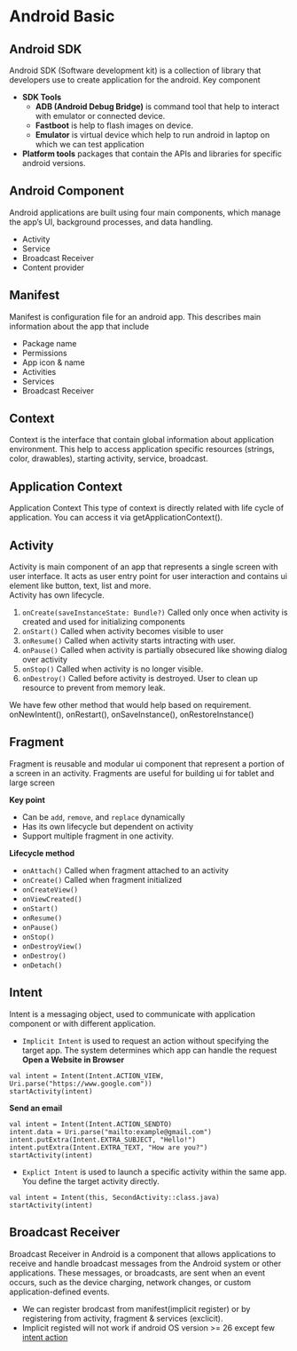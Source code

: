# Android Basic

## Android SDK
Android SDK (Software development kit) is a collection of library that developers use to create application for the android.
Key component
   - <b>SDK Tools</b>
       - <b>ADB (Android Debug Bridge)</b> is command tool that help to interact with emulator or connected device.
       - <b>Fastboot</b> is help to flash images on device.
       - <b>Emulator</b> is virtual device which help to run android in laptop on which we can test application
   - <b>Platform tools</b> packages that contain the APIs and libraries for specific android versions.

## Android Component
Android applications are built using four main components, which manage the app’s UI, background processes, and data handling.

- Activity
- Service
- Broadcast Receiver
- Content provider

## Manifest
Manifest is configuration file for an android app. This describes main information about the app that include
  - Package name
  - Permissions
  - App icon & name
  - Activities
  - Services
  - Broadcast Receiver

## Context
Context is the interface that contain global information about application environment. This help to access application specific resources (strings, color, drawables), starting activity, service, broadcast.

## Application Context
Application Context This type of context is directly related with life cycle of application. You can access it via getApplicationContext().

## Activity

Activity is main component of an app that represents a single screen with user interface. It acts as user entry point for user interaction
and contains ui element like button, text, list and more. </br>
Activity has own lifecycle.

 1. `onCreate(saveInstanceState: Bundle?)` Called only once when activity is created and used for initializing components
 2. `onStart()` Called when activity becomes visible to user
 3. `onResume()` Called when activity starts intracting with user. 
 4. `onPause()` Called when activity is partially obsecured like showing dialog over activity
 5. `onStop()` Called when activity is no longer visible.
 6. `onDestroy()` Called before activity is destroyed. User to clean up resource to prevent from memory leak.

We have few other method that would help based on requirement. onNewIntent(), onRestart(), onSaveInstance(), onRestoreInstance()

## Fragment

Fragment is reusable and modular ui component that represent a portion of a screen in an activity. Fragments are useful for building ui for tablet and large screen

**Key point**
- Can be `add`, `remove`, and `replace` dynamically
- Has its own lifecycle but dependent on activity
- Support multiple fragment in one activity.

**Lifecycle method**

 - `onAttach()` Called when fragment attached to an activity
 - `onCreate()` Called when fragment initialized
 - `onCreateView()` 
 - `onViewCreated()`
 - `onStart()`
 - `onResume()`
 - `onPause()`
 - `onStop()`
 - `onDestroyView()`
 - `onDestroy()`
 - `onDetach()`

## Intent
Intent is a messaging object, used to communicate with application component or with different application.
   - `Implicit Intent` is used to request an action without specifying the target app. The system determines which app can handle the request
**Open a Website in Browser** 
```
val intent = Intent(Intent.ACTION_VIEW, Uri.parse("https://www.google.com"))
startActivity(intent)
```

**Send an email**

```
val intent = Intent(Intent.ACTION_SENDTO)
intent.data = Uri.parse("mailto:example@gmail.com")
intent.putExtra(Intent.EXTRA_SUBJECT, "Hello!")
intent.putExtra(Intent.EXTRA_TEXT, "How are you?")
startActivity(intent)
```

- `Explict Intent` is used to launch a specific activity within the same app. You define the target activity directly.

```
val intent = Intent(this, SecondActivity::class.java)
startActivity(intent)
```
## Broadcast Receiver
Broadcast Receiver in Android is a component that allows applications to receive and handle broadcast messages from the Android system or other applications. These messages, or broadcasts, are sent when an event occurs, such as the device charging, network changes, or custom application-defined events.
  - We can register brodcast from manifest(implicit register) or by registering from activity, fragment & services (exclicit).
  - Implicit registed will not work if android OS version >= 26 except few [intent action](https://developer.android.com/develop/background-work/background-tasks/broadcasts/broadcast-exceptions)
